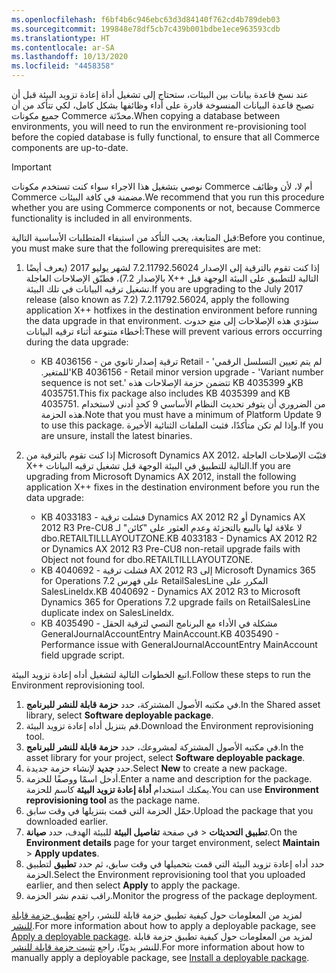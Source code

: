 ```yaml
---
ms.openlocfilehash: f6bf4b6c946ebc63d3d84140f762cd4b789deb03
ms.sourcegitcommit: 199848e78df5cb7c439b001bdbe1ece963593cdb
ms.translationtype: HT
ms.contentlocale: ar-SA
ms.lasthandoff: 10/13/2020
ms.locfileid: "4458358"
---
```

<span data-ttu-id="6ad27-101">عند نسخ قاعدة بيانات بين البيئات، ستحتاج إلى تشغيل أداة إعادة تزويد البيئة قبل أن تصبح قاعدة البيانات المنسوخة قادرة على أداء وظائفها بشكل كامل، لكي تتأكد من أن جميع مكونات Commerce محدّثة.</span><span class="sxs-lookup"><span data-stu-id="6ad27-101">When copying a database between environments, you will need to run the environment re-provisioning tool before the copied database is fully functional, to ensure that all Commerce components are up-to-date.</span></span>

> [!IMPORTANT]
> <span data-ttu-id="6ad27-102">نوصي بتشغيل هذا الاجراء سواء كنت تستخدم مكونات Commerce أم لا، لأن وظائف Commerce مضمنة في كافة البيئات.</span><span class="sxs-lookup"><span data-stu-id="6ad27-102">We recommend that you run this procedure whether you are using Commerce components or not, because Commerce functionality is included in all environments.</span></span> 

<span data-ttu-id="6ad27-103">قبل المتابعة، يجب التأكد من استيفاء المتطلبات الأساسية التالية:</span><span class="sxs-lookup"><span data-stu-id="6ad27-103">Before you continue, you must make sure that the following prerequisites are met:</span></span>
1. <span data-ttu-id="6ad27-104">إذا كنت تقوم بالترقية إلى الإصدار 7.2.11792.56024 لشهر يوليو 2017 (يعرف أيضًا بالإصدار 7.2)، فطبّق الإصلاحات العاجلة X++ التالية للتطبيق على البيئة الوجهة قبل تشغيل ترقيه البيانات في تلك البيئة.</span><span class="sxs-lookup"><span data-stu-id="6ad27-104">If you are upgrading to the July 2017 release (also known as 7.2) 7.2.11792.56024, apply the following application X++ hotfixes in the destination environment before running the data upgrade in that environment.</span></span> <span data-ttu-id="6ad27-105">ستؤدي هذه الإصلاحات إلى منع حدوث أخطاء متنوعة أثناء ترقيه البيانات:</span><span class="sxs-lookup"><span data-stu-id="6ad27-105">These will prevent various errors occurring during the data upgrade:</span></span>

    - <span data-ttu-id="6ad27-106">KB 4036156 - ترقية إصدار ثانوي من Retail - '‏‫لم يتم تعيين التسلسل الرقمي للمتغير.‬'</span><span class="sxs-lookup"><span data-stu-id="6ad27-106">KB 4036156 - Retail minor version upgrade - 'Variant number sequence is not set.'</span></span> <span data-ttu-id="6ad27-107">تتضمن حزمة الإصلاحات هذه KB 4035399 وKB 4035751.</span><span class="sxs-lookup"><span data-stu-id="6ad27-107">This fix package also includes KB 4035399 and KB 4035751.</span></span> <span data-ttu-id="6ad27-108">من الضروري أن يتوفر تحديث النظام الأساسي 9 كحدٍ أدنى لاستخدام هذه الحزمة.</span><span class="sxs-lookup"><span data-stu-id="6ad27-108">Note that you must have a minimum of Platform Update 9 to use this package.</span></span> <span data-ttu-id="6ad27-109">وإذا لم تكن متأكدًا، فثبت الملفات الثنائية الأخيرة.</span><span class="sxs-lookup"><span data-stu-id="6ad27-109">If you are unsure, install the latest binaries.</span></span>
    
2. <span data-ttu-id="6ad27-110">إذا كنت تقوم بالترقية من Microsoft Dynamics AX 2012، فثبّت الإصلاحات العاجلة X++ التالية للتطبيق في البيئة الوجهة قبل تشغيل ترقيه البيانات.</span><span class="sxs-lookup"><span data-stu-id="6ad27-110">If you are upgrading from Microsoft Dynamics AX 2012, install the following application X++ fixes in the destination environment before you run the data upgrade:</span></span>
    - <span data-ttu-id="6ad27-111">KB 4033183 - فشلت ترقية Dynamics AX 2012 R2 أو Dynamics AX 2012 R3 Pre-CU8 لا علاقة لها بالبيع بالتجزئة وعدم العثور على "كائن" لـ dbo.RETAILTILLLAYOUTZONE.</span><span class="sxs-lookup"><span data-stu-id="6ad27-111">KB 4033183 - Dynamics AX 2012 R2 or Dynamics AX 2012 R3 Pre-CU8 non-retail upgrade fails with Object not found for dbo.RETAILTILLLAYOUTZONE.</span></span>
    - <span data-ttu-id="6ad27-112">KB 4040692 - فشلت ترقية AX 2012 R3 إلى Microsoft Dynamics 365 for Operations 7.2 على فهرس RetailSalesLine المكرر على SalesLineIdx.</span><span class="sxs-lookup"><span data-stu-id="6ad27-112">KB 4040692 - Dynamics AX 2012 R3 to Microsoft Dynamics 365 for Operations 7.2 upgrade fails on RetailSalesLine duplicate index on SalesLineIdx.</span></span>
    - <span data-ttu-id="6ad27-113">KB 4035490 - مشكلة في الأداء مع البرنامج النصي لترقية الحقل GeneralJournalAccountEntry MainAccount.</span><span class="sxs-lookup"><span data-stu-id="6ad27-113">KB 4035490 - Performance issue with GeneralJournalAccountEntry MainAccount field upgrade script.</span></span>


<span data-ttu-id="6ad27-114">اتبع الخطوات التالية لتشغيل أداه إعادة تزويد البيئة.</span><span class="sxs-lookup"><span data-stu-id="6ad27-114">Follow these steps to run the Environment reprovisioning tool.</span></span>

1. <span data-ttu-id="6ad27-115">في مكتبه الأصول المشتركة، حدد **حزمة قابلة للنشر للبرنامج‬**.</span><span class="sxs-lookup"><span data-stu-id="6ad27-115">In the Shared asset library, select **Software deployable package**.</span></span>
2. <span data-ttu-id="6ad27-116">قم بتنزيل أداه إعادة تزويد البيئة.</span><span class="sxs-lookup"><span data-stu-id="6ad27-116">Download the Environment reprovisioning tool.</span></span>
3. <span data-ttu-id="6ad27-117">في مكتبه الأصول المشتركة لمشروعك، حدد **حزمة قابلة للنشر للبرنامج‬**.</span><span class="sxs-lookup"><span data-stu-id="6ad27-117">In the asset library for your project, select **Software deployable package**.</span></span>
4. <span data-ttu-id="6ad27-118">حدد **جديد** لإنشاء حزمة جديدة.</span><span class="sxs-lookup"><span data-stu-id="6ad27-118">Select **New** to create a new package.</span></span>
5. <span data-ttu-id="6ad27-119">أدخل اسمًا ووصفًا للحزمة.</span><span class="sxs-lookup"><span data-stu-id="6ad27-119">Enter a name and description for the package.</span></span> <span data-ttu-id="6ad27-120">يمكنك استخدام **أداة إعادة تزويد البيئة** كاسم للحزمة.</span><span class="sxs-lookup"><span data-stu-id="6ad27-120">You can use **Environment reprovisioning tool** as the package name.</span></span>
6. <span data-ttu-id="6ad27-121">حمّل الحزمة التي قمت بتنزيلها في وقت سابق.</span><span class="sxs-lookup"><span data-stu-id="6ad27-121">Upload the package that you downloaded earlier.</span></span>
7. <span data-ttu-id="6ad27-122">في صفحة **تفاصيل البيئة** للبيئة الهدف، حدد **صيانة‏‎‏‎** > **تطبيق التحديثات**.</span><span class="sxs-lookup"><span data-stu-id="6ad27-122">On the **Environment details** page for your target environment, select **Maintain** > **Apply updates**.</span></span>
8. <span data-ttu-id="6ad27-123">حدد أداه إعادة تزويد البيئة التي قمت بتحميلها في وقت سابق، ثم حدد **تطبيق** لتطبيق الحزمة.</span><span class="sxs-lookup"><span data-stu-id="6ad27-123">Select the Environment reprovisioning tool that you uploaded earlier, and then select **Apply** to apply the package.</span></span>
9. <span data-ttu-id="6ad27-124">راقب تقدم نشر الحزمة.</span><span class="sxs-lookup"><span data-stu-id="6ad27-124">Monitor the progress of the package deployment.</span></span> 

<span data-ttu-id="6ad27-125">لمزيد من المعلومات حول كيفية تطبيق حزمة قابلة للنشر، راجع [تطبيق حزمة قابلة للنشر](../deployment/create-apply-deployable-package.md).</span><span class="sxs-lookup"><span data-stu-id="6ad27-125">For more information about how to apply a deployable package, see [Apply a deployable package](../deployment/create-apply-deployable-package.md).</span></span> <span data-ttu-id="6ad27-126">لمزيد من المعلومات حول كيفية تطبيق حزمة قابلة للنشر يدويًا، راجع [تثبيت حزمة قابلة للنشر](../deployment/install-deployable-package.md).</span><span class="sxs-lookup"><span data-stu-id="6ad27-126">For more information about how to manually apply a deployable package, see [Install a deployable package](../deployment/install-deployable-package.md).</span></span>
